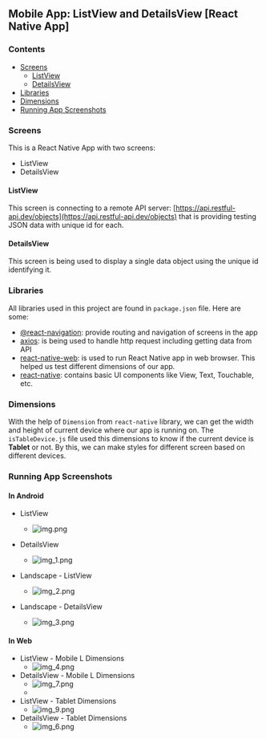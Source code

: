 ## Mobile App: ListView and DetailsView [React Native App]

### Contents
- [Screens](#screens)
    - [ListView](#listview)
    - [DetailsView](#detailsview)
- [Libraries](#libraries)
- [Dimensions](#dimensions)
- [Running App Screenshots](#running-app-screenshots)

### Screens
This is a React Native App with two screens:
- ListView
- DetailsView

#### ListView
This screen is connecting to a remote API server: [https://api.restful-api.dev/objects](https://api.restful-api.dev/objects) that is providing testing JSON data with unique id for each.

#### DetailsView
This screen is being used to display a single data object using the unique id identifying it.

### Libraries
All libraries used in this project are found in `package.json` file.
Here are some:
  - [@react-navigation]('https://reactnavigation.org/): provide routing and navigation of screens in the app
  - [axios]('https://axios-http.com/docs/intro'): is being used to handle http request including getting data from API
  - [react-native-web](https://www.npmjs.com/package/react-native-web): is used to run React Native app in web browser. This helped us test different dimensions of our app.
  - [react-native](https://www.npmjs.com/package/react-native): contains basic UI components like View, Text, Touchable, etc.

### Dimensions
With the help of `Dimension` from `react-native` library, we can get the width and height of current device where our app is running on.
The `isTableDevice.js` file used this dimensions to know if the current device is **Tablet** or not. By this, we can make styles for different screen based
on different devices.

### Running App Screenshots

#### In Android
- ListView
  - ![img.png](img.png) 
- DetailsView 
  - ![img_1.png](img_1.png)


- Landscape - ListView
  - ![img_2.png](img_2.png) 
- Landscape - DetailsView
  - ![img_3.png](img_3.png)

#### In Web
- ListView - Mobile L Dimensions
  - ![img_4.png](img_4.png) 
- DetailsView - Mobile L Dimensions
  - ![img_7.png](img_7.png)
  - 
- ListView - Tablet Dimensions
  - ![img_9.png](img_9.png)
- DetailsView - Tablet Dimensions
  - ![img_6.png](img_6.png)
